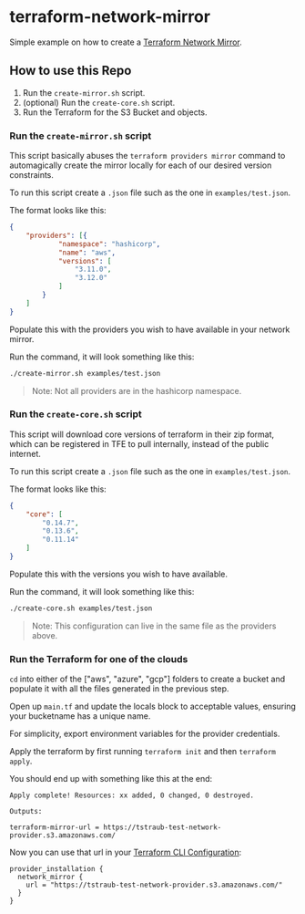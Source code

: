 # terraform-network-mirror

Simple example on how to create a [Terraform Network Mirror](https://www.terraform.io/docs/internals/provider-network-mirror-protocol.html).

## How to use this Repo

1. Run the `create-mirror.sh` script.
2. (optional) Run the `create-core.sh` script.
3. Run the Terraform for the S3 Bucket and objects.

### Run the `create-mirror.sh` script

This script basically abuses the `terraform providers mirror` command to automagically create the mirror locally for each of our desired version constraints.

To run this script create a `.json` file such as the one in `examples/test.json`.

The format looks like this:
```json
{
    "providers": [{
            "namespace": "hashicorp",
            "name": "aws",
            "versions": [
                "3.11.0",
                "3.12.0"
            ]
        }
    ]
}
```

Populate this with the providers you wish to have available in your network mirror.

Run the command, it will look something like this:

```sh
./create-mirror.sh examples/test.json
```

> Note: Not all providers are in the hashicorp namespace.

### Run the `create-core.sh` script

This script will download core versions of terraform in their zip format, which can be registered in TFE to pull internally, instead of the public internet.

To run this script create a `.json` file such as the one in `examples/test.json`.

The format looks like this:
```json
{
    "core": [
        "0.14.7",
        "0.13.6",
        "0.11.14"
    ]
}
```

Populate this with the versions you wish to have available.

Run the command, it will look something like this:

```sh
./create-core.sh examples/test.json
```

> Note: This configuration can live in the same file as the providers above.

### Run the Terraform for one of the clouds

`cd` into either of the ["aws", "azure", "gcp"] folders to create a bucket and populate it with all the files generated in the previous step.

Open up `main.tf` and update the locals block to acceptable values, ensuring your bucketname has a unique name.

For simplicity, export environment variables for the provider credentials.

Apply the terraform by first running `terraform init` and then `terraform apply`.

You should end up with something like this at the end:

```hcl
Apply complete! Resources: xx added, 0 changed, 0 destroyed.

Outputs:

terraform-mirror-url = https://tstraub-test-network-provider.s3.amazonaws.com/
```

Now you can use that url in your [Terraform CLI Configuration](https://www.terraform.io/docs/commands/cli-config.html#provider-installation):

```hcl
provider_installation {
  network_mirror {
    url = "https://tstraub-test-network-provider.s3.amazonaws.com/"
  }
}
```
